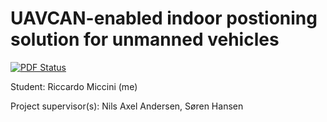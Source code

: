 # UAVCAN-enabled indoor postioning solution for unmanned vehicles

[![PDF Status](https://www.sharelatex.com/github/repos/miccio-dk/beng-report/builds/latest/badge.svg)](https://www.sharelatex.com/github/repos/miccio-dk/beng-report/builds/latest/output.pdf)

Student: Riccardo Miccini (me)

Project supervisor(s): Nils Axel Andersen, Søren Hansen


